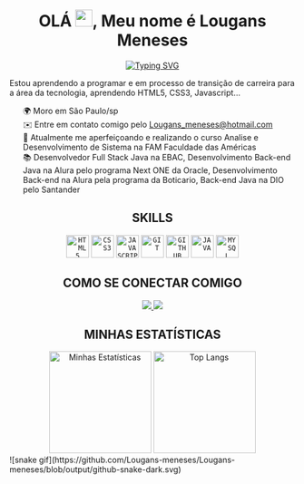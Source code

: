 <div align="center">
  <h1>OLÁ <img src="https://user-images.githubusercontent.com/18350557/176309783-0785949b-9127-417c-8b55-ab5a4333674e.gif" width="30" height="30">, Meu nome é Lougans Meneses</h1>
  <p align="center">
    <a href="https://git.io/typing-svg">
      <img src="https://readme-typing-svg.demolab.com?font=Fira+Code&pause=1000&color=fffd&center=true&vCenter=true&width=1000&lines=Dev+Full+stack+com+foco+em+Java;Apaixonado+por+tecnologia;Sempre+aprendendo+algo+novo" alt="Typing SVG">
    </a>
  </p>
</div>
<p>Estou aprendendo a programar e em processo de transição de carreira para a área da tecnologia, aprendendo HTML5, CSS3, Javascript...</p>
  <ul>
    🌍  Moro em São Paulo/sp <br>
    ✉️  Entre em contato comigo pelo <a href="mailto:Lougans_meneses@hotmail.com">Lougans_meneses@hotmail.com</a><br>
    🧠  Atualmente me aperfeiçoando e realizando o curso Analise e Desenvolvimento de Sistema na FAM Faculdade das Américas<br>
    📚 Desenvolvedor Full Stack Java na EBAC, Desenvolvimento Back-end Java na Alura pelo programa Next ONE da Oracle, Desenvolvimento Back-end na Alura pela programa da Boticario, Back-end Java na DIO pelo Santander
  </ul>
<div align="center">
  <h2>SKILLS</h2>
  <p>
<code><img width="40px" src="https://cdn.jsdelivr.net/gh/devicons/devicon/icons/html5/html5-original-wordmark.svg" title = "HTML5"/></code>
<code><img width="40px" src="https://cdn.jsdelivr.net/gh/devicons/devicon/icons/css3/css3-original-wordmark.svg" title = "CSS3"/></code>
<code><img width="40px" src="https://cdn.jsdelivr.net/gh/devicons/devicon/icons/javascript/javascript-original.svg" title = "JAVASCRIPT"/></code>
<code><img width="40px" src="https://cdn.jsdelivr.net/gh/devicons/devicon/icons/git/git-original.svg" title = "GIT"/></code>
<code><img width="40px" src="https://cdn.jsdelivr.net/gh/devicons/devicon/icons/github/github-original.svg" title = "GITHUB"/></code>
<code><img width="40px" src="https://cdn.jsdelivr.net/gh/devicons/devicon/icons/java/java-original.svg" title = "JAVA"/></code>
<code><img width="40px" src="https://cdn.jsdelivr.net/gh/devicons/devicon/icons/mysql/mysql-original.svg" title = "MYSQL"/>
</code>
  </p>
</div>
<div align="center">
  <h2>COMO SE CONECTAR COMIGO</h2>
  <p>
    <a href="https://www.linkedin.com/in/lougans-moura/" target="_blank">
      <img src="https://img.shields.io/badge/LinkedIn-0077B5?style=for-the-badge&logo=linkedin&logoColor=white" target="_blank">
    <a href = "https://www.linkedin.com/in/lougans-moura"><img src="https://img.shields.io/badge/-Email-%23333?style=for-the-badge&logo=gmail&logoColor=white" target="_blank"></a>
  </p>
</div>
<div align="center">
  <h2>MINHAS ESTATÍSTICAS</h2>
  <img height="180em" src="https://github-readme-stats-eight-theta.vercel.app/api?username=lougans-meneses&show_icons=true&theme=algolia"&include_all_commits=true&count_private=true" alt="Minhas Estatísticas">
  <img height="180em" src="https://github-readme-stats.vercel.app/api/top-langs/?username=lougans-meneses&layout=compact&bg-color=0000&theme=algolia" alt="Top Langs">
</div>
![snake gif](https://github.com/Lougans-meneses/Lougans-meneses/blob/output/github-snake-dark.svg)

